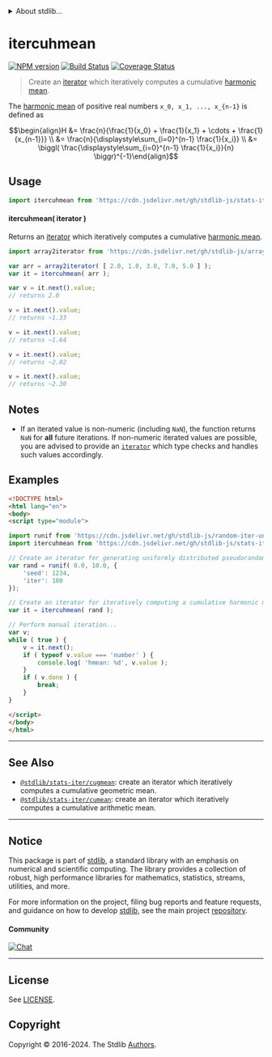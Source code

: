<!--

@license Apache-2.0

Copyright (c) 2019 The Stdlib Authors.

Licensed under the Apache License, Version 2.0 (the "License");
you may not use this file except in compliance with the License.
You may obtain a copy of the License at

   http://www.apache.org/licenses/LICENSE-2.0

Unless required by applicable law or agreed to in writing, software
distributed under the License is distributed on an "AS IS" BASIS,
WITHOUT WARRANTIES OR CONDITIONS OF ANY KIND, either express or implied.
See the License for the specific language governing permissions and
limitations under the License.

-->


<details>
  <summary>
    About stdlib...
  </summary>
  <p>We believe in a future in which the web is a preferred environment for numerical computation. To help realize this future, we've built stdlib. stdlib is a standard library, with an emphasis on numerical and scientific computation, written in JavaScript (and C) for execution in browsers and in Node.js.</p>
  <p>The library is fully decomposable, being architected in such a way that you can swap out and mix and match APIs and functionality to cater to your exact preferences and use cases.</p>
  <p>When you use stdlib, you can be absolutely certain that you are using the most thorough, rigorous, well-written, studied, documented, tested, measured, and high-quality code out there.</p>
  <p>To join us in bringing numerical computing to the web, get started by checking us out on <a href="https://github.com/stdlib-js/stdlib">GitHub</a>, and please consider <a href="https://opencollective.com/stdlib">financially supporting stdlib</a>. We greatly appreciate your continued support!</p>
</details>

# itercuhmean

[![NPM version][npm-image]][npm-url] [![Build Status][test-image]][test-url] [![Coverage Status][coverage-image]][coverage-url] <!-- [![dependencies][dependencies-image]][dependencies-url] -->

> Create an [iterator][mdn-iterator-protocol] which iteratively computes a cumulative [harmonic mean][harmonic-mean].

<section class="intro">

The [harmonic mean][harmonic-mean] of positive real numbers `x_0, x_1, ..., x_{n-1}` is defined as

<!-- <equation class="equation" label="eq:harmonic_mean" align="center" raw="\begin{align}H &= \frac{n}{\frac{1}{x_0} + \frac{1}{x_1} + \cdots + \frac{1}{x_{n-1}}} \\ &= \frac{n}{\displaystyle\sum_{i=0}^{n-1} \frac{1}{x_i}} \\ &= \biggl( \frac{\displaystyle\sum_{i=0}^{n-1} \frac{1}{x_i}}{n} \biggr)^{-1}\end{align}" alt="Equation for the harmonic mean."> -->

```math
\begin{align}H &= \frac{n}{\frac{1}{x_0} + \frac{1}{x_1} + \cdots + \frac{1}{x_{n-1}}} \\ &= \frac{n}{\displaystyle\sum_{i=0}^{n-1} \frac{1}{x_i}} \\ &= \biggl( \frac{\displaystyle\sum_{i=0}^{n-1} \frac{1}{x_i}}{n} \biggr)^{-1}\end{align}
```

<!-- <div class="equation" align="center" data-raw-text="\begin{align}H &amp;= \frac{n}{\frac{1}{x_0} + \frac{1}{x_1} + \cdots + \frac{1}{x_{n-1}}} \\ &amp;= \frac{n}{\displaystyle\sum_{i=0}^{n-1} \frac{1}{x_i}} \\ &amp;= \biggl( \frac{\displaystyle\sum_{i=0}^{n-1} \frac{1}{x_i}}{n} \biggr)^{-1}\end{align}" data-equation="eq:harmonic_mean">
    <img src="https://cdn.jsdelivr.net/gh/stdlib-js/stdlib@c00986cca2dbfac62b50df74d56662f485b6d4e5/lib/node_modules/@stdlib/stats/iter/cuhmean/docs/img/equation_harmonic_mean.svg" alt="Equation for the harmonic mean.">
    <br>
</div> -->

<!-- </equation> -->

</section>

<!-- /.intro -->

<!-- Package usage documentation. -->



<section class="usage">

## Usage

```javascript
import itercuhmean from 'https://cdn.jsdelivr.net/gh/stdlib-js/stats-iter-cuhmean@v0.2.1-esm/index.mjs';
```

#### itercuhmean( iterator )

Returns an [iterator][mdn-iterator-protocol] which iteratively computes a cumulative [harmonic mean][harmonic-mean].

```javascript
import array2iterator from 'https://cdn.jsdelivr.net/gh/stdlib-js/array-to-iterator@esm/index.mjs';

var arr = array2iterator( [ 2.0, 1.0, 3.0, 7.0, 5.0 ] );
var it = itercuhmean( arr );

var v = it.next().value;
// returns 2.0

v = it.next().value;
// returns ~1.33

v = it.next().value;
// returns ~1.64

v = it.next().value;
// returns ~2.02

v = it.next().value;
// returns ~2.30
```

</section>

<!-- /.usage -->

<!-- Package usage notes. Make sure to keep an empty line after the `section` element and another before the `/section` close. -->

<section class="notes">

## Notes

-   If an iterated value is non-numeric (including `NaN`), the function returns `NaN` for **all** future iterations. If non-numeric iterated values are possible, you are advised to provide an [`iterator`][mdn-iterator-protocol] which type checks and handles such values accordingly.

</section>

<!-- /.notes -->

<!-- Package usage examples. -->

<section class="examples">

## Examples

<!-- eslint no-undef: "error" -->

```html
<!DOCTYPE html>
<html lang="en">
<body>
<script type="module">

import runif from 'https://cdn.jsdelivr.net/gh/stdlib-js/random-iter-uniform@esm/index.mjs';
import itercuhmean from 'https://cdn.jsdelivr.net/gh/stdlib-js/stats-iter-cuhmean@v0.2.1-esm/index.mjs';

// Create an iterator for generating uniformly distributed pseudorandom numbers:
var rand = runif( 0.0, 10.0, {
    'seed': 1234,
    'iter': 100
});

// Create an iterator for iteratively computing a cumulative harmonic mean:
var it = itercuhmean( rand );

// Perform manual iteration...
var v;
while ( true ) {
    v = it.next();
    if ( typeof v.value === 'number' ) {
        console.log( 'hmean: %d', v.value );
    }
    if ( v.done ) {
        break;
    }
}

</script>
</body>
</html>
```

</section>

<!-- /.examples -->

<!-- Section to include cited references. If references are included, add a horizontal rule *before* the section. Make sure to keep an empty line after the `section` element and another before the `/section` close. -->

<section class="references">

</section>

<!-- /.references -->

<!-- Section for related `stdlib` packages. Do not manually edit this section, as it is automatically populated. -->

<section class="related">

* * *

## See Also

-   <span class="package-name">[`@stdlib/stats-iter/cugmean`][@stdlib/stats/iter/cugmean]</span><span class="delimiter">: </span><span class="description">create an iterator which iteratively computes a cumulative geometric mean.</span>
-   <span class="package-name">[`@stdlib/stats-iter/cumean`][@stdlib/stats/iter/cumean]</span><span class="delimiter">: </span><span class="description">create an iterator which iteratively computes a cumulative arithmetic mean.</span>

</section>

<!-- /.related -->

<!-- Section for all links. Make sure to keep an empty line after the `section` element and another before the `/section` close. -->


<section class="main-repo" >

* * *

## Notice

This package is part of [stdlib][stdlib], a standard library with an emphasis on numerical and scientific computing. The library provides a collection of robust, high performance libraries for mathematics, statistics, streams, utilities, and more.

For more information on the project, filing bug reports and feature requests, and guidance on how to develop [stdlib][stdlib], see the main project [repository][stdlib].

#### Community

[![Chat][chat-image]][chat-url]

---

## License

See [LICENSE][stdlib-license].


## Copyright

Copyright &copy; 2016-2024. The Stdlib [Authors][stdlib-authors].

</section>

<!-- /.stdlib -->

<!-- Section for all links. Make sure to keep an empty line after the `section` element and another before the `/section` close. -->

<section class="links">

[npm-image]: http://img.shields.io/npm/v/@stdlib/stats-iter-cuhmean.svg
[npm-url]: https://npmjs.org/package/@stdlib/stats-iter-cuhmean

[test-image]: https://github.com/stdlib-js/stats-iter-cuhmean/actions/workflows/test.yml/badge.svg?branch=v0.2.1
[test-url]: https://github.com/stdlib-js/stats-iter-cuhmean/actions/workflows/test.yml?query=branch:v0.2.1

[coverage-image]: https://img.shields.io/codecov/c/github/stdlib-js/stats-iter-cuhmean/main.svg
[coverage-url]: https://codecov.io/github/stdlib-js/stats-iter-cuhmean?branch=main

<!--

[dependencies-image]: https://img.shields.io/david/stdlib-js/stats-iter-cuhmean.svg
[dependencies-url]: https://david-dm.org/stdlib-js/stats-iter-cuhmean/main

-->

[chat-image]: https://img.shields.io/gitter/room/stdlib-js/stdlib.svg
[chat-url]: https://app.gitter.im/#/room/#stdlib-js_stdlib:gitter.im

[stdlib]: https://github.com/stdlib-js/stdlib

[stdlib-authors]: https://github.com/stdlib-js/stdlib/graphs/contributors

[umd]: https://github.com/umdjs/umd
[es-module]: https://developer.mozilla.org/en-US/docs/Web/JavaScript/Guide/Modules

[deno-url]: https://github.com/stdlib-js/stats-iter-cuhmean/tree/deno
[deno-readme]: https://github.com/stdlib-js/stats-iter-cuhmean/blob/deno/README.md
[umd-url]: https://github.com/stdlib-js/stats-iter-cuhmean/tree/umd
[umd-readme]: https://github.com/stdlib-js/stats-iter-cuhmean/blob/umd/README.md
[esm-url]: https://github.com/stdlib-js/stats-iter-cuhmean/tree/esm
[esm-readme]: https://github.com/stdlib-js/stats-iter-cuhmean/blob/esm/README.md
[branches-url]: https://github.com/stdlib-js/stats-iter-cuhmean/blob/main/branches.md

[stdlib-license]: https://raw.githubusercontent.com/stdlib-js/stats-iter-cuhmean/main/LICENSE

[harmonic-mean]: https://en.wikipedia.org/wiki/Harmonic_mean

[mdn-iterator-protocol]: https://developer.mozilla.org/en-US/docs/Web/JavaScript/Reference/Iteration_protocols#The_iterator_protocol

<!-- <related-links> -->

[@stdlib/stats/iter/cugmean]: https://github.com/stdlib-js/stats-iter-cugmean/tree/esm

[@stdlib/stats/iter/cumean]: https://github.com/stdlib-js/stats-iter-cumean/tree/esm

<!-- </related-links> -->

</section>

<!-- /.links -->
